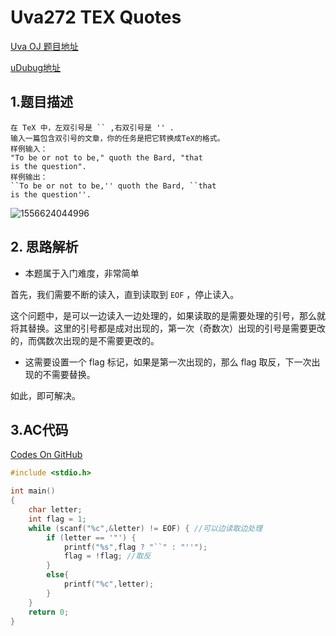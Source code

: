 # Uva272  TEX Quotes

[Uva OJ 题目地址](https://uva.onlinejudge.org/index.php?option=com_onlinejudge&Itemid=8&category=829&page=show_problem&problem=208)

[uDubug地址](https://www.udebug.com/UVa/272)

## 1.题目描述

```
在 TeX 中，左双引号是 `` ,右双引号是 '' .
输入一篇包含双引号的文章，你的任务是把它转换成TeX的格式。
样例输入：
"To be or not to be," quoth the Bard, "that
is the question".
样例输出：
``To be or not to be,'' quoth the Bard, ``that
is the question''. 
```

![1556624044996](C:\Users\jerry\AppData\Roaming\Typora\typora-user-images\1556624044996.png)

## 2. 思路解析

+ 本题属于入门难度，非常简单

首先，我们需要不断的读入，直到读取到 `EOF` ，停止读入。

这个问题中，是可以一边读入一边处理的，如果读取的是需要处理的引号，那么就将其替换。这里的引号都是成对出现的，第一次（奇数次）出现的引号是需要更改的，而偶数次出现的是不需要更改的。

+ 这需要设置一个 flag 标记，如果是第一次出现的，那么 flag 取反，下一次出现的不需要替换。

如此，即可解决。



## 3.AC代码

[Codes On GitHub](https://github.com/dingjianhub/Learn_C_Again/blob/master/AOAPC%20II%20Beginning%20Algorithm%20Contests%20(Second%20Edition)%20(Rujia%20Liu)/Uva_OJ_Source_Code/Uva272.c)

```c
#include <stdio.h>

int main()
{
    char letter;
    int flag = 1;
    while (scanf("%c",&letter) != EOF) { //可以边读取边处理
        if (letter == '"') {
            printf("%s",flag ? "``" : "''"); 
            flag = !flag; //取反
        }
        else{
            printf("%c",letter);
        }
    }
    return 0;
}
```

